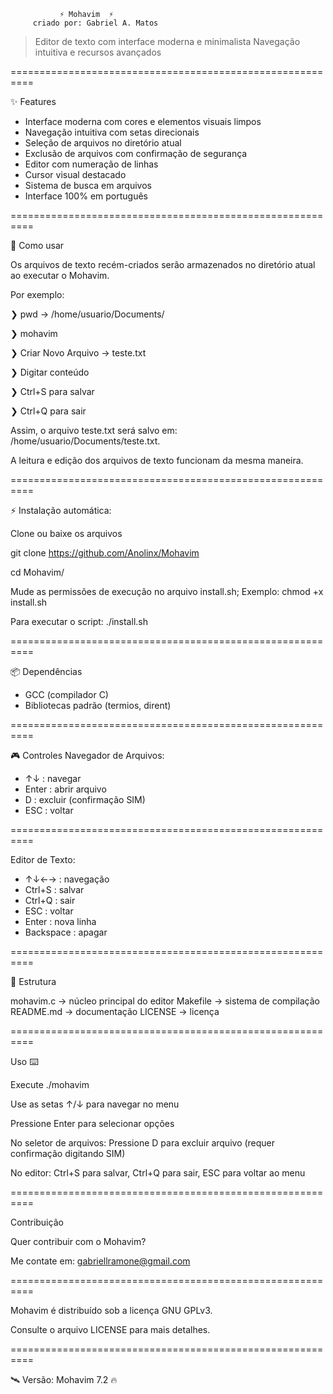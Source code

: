                ⚡ Mohavim  ⚡
         criado por: Gabriel A. Matos

> Editor de texto com interface moderna e minimalista
> Navegação intuitiva e recursos avançados

==========================================================

✨ Features
- Interface moderna com cores e elementos visuais limpos
- Navegação intuitiva com setas direcionais
- Seleção de arquivos no diretório atual
- Exclusão de arquivos com confirmação de segurança
- Editor com numeração de linhas
- Cursor visual destacado
- Sistema de busca em arquivos
- Interface 100% em português

==========================================================

🚀 Como usar

Os arquivos de texto recém-criados serão armazenados no diretório atual ao executar o Mohavim.

Por exemplo:

❯ pwd → /home/usuario/Documents/

❯ mohavim

❯ Criar Novo Arquivo → teste.txt

❯ Digitar conteúdo

❯ Ctrl+S para salvar

❯ Ctrl+Q para sair

Assim, o arquivo teste.txt será salvo em: /home/usuario/Documents/teste.txt.

A leitura e edição dos arquivos de texto funcionam da mesma maneira.

==========================================================

⚡ Instalação automática:

Clone ou baixe os arquivos

git clone https://github.com/Anolinx/Mohavim

cd Mohavim/

Mude as permissões de execução no arquivo install.sh;
Exemplo: chmod +x install.sh

Para executar o script: ./install.sh

==========================================================

📦 Dependências
- GCC (compilador C)
- Bibliotecas padrão (termios, dirent)

==========================================================

🎮 Controles
Navegador de Arquivos:
- ↑↓ : navegar
- Enter : abrir arquivo
- D : excluir (confirmação SIM)
- ESC : voltar

==========================================================

Editor de Texto:
- ↑↓←→ : navegação
- Ctrl+S : salvar
- Ctrl+Q : sair
- ESC : voltar
- Enter : nova linha
- Backspace : apagar

==========================================================

📂 Estrutura

mohavim.c   → núcleo principal do editor
Makefile    → sistema de compilação
README.md   → documentação
LICENSE     → licença

==========================================================

Uso ⌨️

Execute ./mohavim

Use as setas ↑/↓ para navegar no menu

Pressione Enter para selecionar opções

No seletor de arquivos: Pressione D para excluir arquivo (requer confirmação digitando SIM)

No editor: Ctrl+S para salvar, Ctrl+Q para sair, ESC para voltar ao menu

==========================================================

Contribuição

Quer contribuir com o Mohavim?  

Me contate em: gabriellramone@gmail.com

==========================================================

Mohavim é distribuído sob a licença GNU GPLv3.  

Consulte o arquivo LICENSE para mais detalhes.

==========================================================

🛰️ Versão:
Mohavim 7.2 🔥
